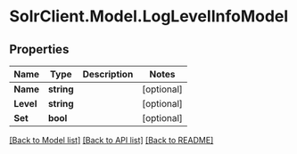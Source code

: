 # SolrClient.Model.LogLevelInfoModel

## Properties

Name | Type | Description | Notes
------------ | ------------- | ------------- | -------------
**Name** | **string** |  | [optional] 
**Level** | **string** |  | [optional] 
**Set** | **bool** |  | [optional] 

[[Back to Model list]](../README.md#documentation-for-models) [[Back to API list]](../README.md#documentation-for-api-endpoints) [[Back to README]](../README.md)


